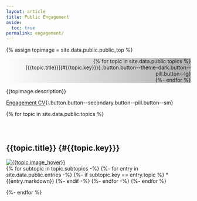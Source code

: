 ```yaml
---
layout: article
title: Public Engagement
aside:
  toc: true
permalink: engagement/
---
```


{% assign topimage = site.data.public.public_top %}

<style>
  .hero-example--linear-gradient {
    background-image: linear-gradient(90deg, rgba(0, 0, 0, 0), rgba(0, 0, 0, 0.3)), url("{{topimage.image}}");
    background-position: top;
  }
</style>

<div class="hero hero--dark hero-example--linear-gradient">
<div class="hero__content px-4 py-2" style="text-align: right;">
{% for topic in site.data.public.topics %}
<div markdown="1">
[{{topic.title}}](#{{topic.key}}){:.button.button--theme-dark.button--pill.button--lg}
</div>
{%- endfor %}
</div>
</div>


{{topimage.description}}

[Engagement CV](/cv#public-engagement){:.button.button--secondary.button--pill.button--sm}


{% for topic in site.data.public.topics %}

<h3>&nbsp;</h3>

## {{topic.title}} {#{{topic.key}}}

<div class="item">
<div class="item__image">
<a href="{{topic.image_url}}" target="_blank">
<img class="image-sq--lg" src="{{topic.image}}" title="{{topic.image_hover}}"/>
</a>
</div>
<div class="item__content" markdown=1>
{% for subtopic in topic.subtopics -%}
{%- for entry in site.data.public.entries -%}
{%- if subtopic.key == entry.topic %}
  * {{entry.markdown}}
{%- endif -%}
{%- endfor -%}
{%- endfor %}
</div>
</div>

{%- endfor %}

<h3>&nbsp;</h3>
